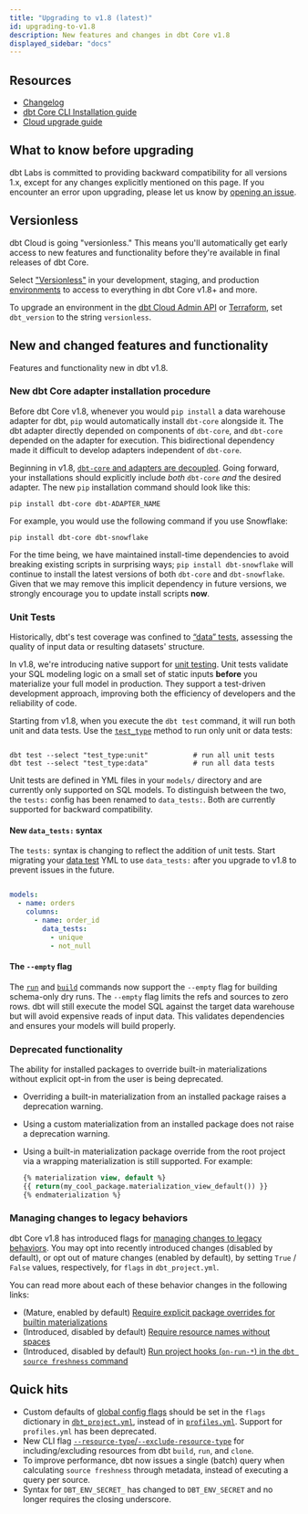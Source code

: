 ```yaml
---
title: "Upgrading to v1.8 (latest)"
id: upgrading-to-v1.8
description: New features and changes in dbt Core v1.8
displayed_sidebar: "docs"
---
```

 
## Resources

- [Changelog](https://github.com/dbt-labs/dbt-core/blob/1.8.latest/CHANGELOG.md)
- [dbt Core CLI Installation guide](/docs/core/installation-overview)
- [Cloud upgrade guide](/docs/dbt-versions/upgrade-dbt-version-in-cloud)

## What to know before upgrading

dbt Labs is committed to providing backward compatibility for all versions 1.x, except for any changes explicitly mentioned on this page. If you encounter an error upon upgrading, please let us know by [opening an issue](https://github.com/dbt-labs/dbt-core/issues/new).

## Versionless 

dbt Cloud is going "versionless." This means you'll automatically get early access to new features and functionality before they're available in final releases of dbt Core. 

Select ["Versionless"](/docs/dbt-versions/upgrade-dbt-version-in-cloud#Versionless) in your development, staging, and production [environments](/docs/deploy/deploy-environments) to access to everything in dbt Core v1.8+ and more.

To upgrade an environment in the [dbt Cloud Admin API](/docs/dbt-cloud-apis/admin-cloud-api) or [Terraform](https://registry.terraform.io/providers/dbt-labs/dbtcloud/latest), set `dbt_version` to the string `versionless`.

## New and changed features and functionality

Features and functionality new in dbt v1.8.

### New dbt Core adapter installation procedure

Before dbt Core v1.8, whenever you would `pip install` a data warehouse adapter for dbt, `pip` would automatically install `dbt-core` alongside it. The dbt adapter directly depended on components of `dbt-core`, and `dbt-core` depended on the adapter for execution. This bidirectional dependency made it difficult to develop adapters independent of `dbt-core`.

Beginning in v1.8, [`dbt-core` and adapters are decoupled](https://github.com/dbt-labs/dbt-adapters/discussions/87). Going forward, your installations should explicitly include _both_ `dbt-core` _and_ the desired adapter. The new `pip` installation command should look like this:

```shell
pip install dbt-core dbt-ADAPTER_NAME
```

For example, you would use the following command if you use Snowflake:
```shell
pip install dbt-core dbt-snowflake
```

For the time being, we have maintained install-time dependencies to avoid breaking existing scripts in surprising ways; `pip install dbt-snowflake` will continue to install the latest versions of both `dbt-core` and `dbt-snowflake`. Given that we may remove this implicit dependency in future versions, we strongly encourage you to update install scripts **now**.

### Unit Tests

Historically, dbt's test coverage was confined to [“data” tests](/docs/build/data-tests), assessing the quality of input data or resulting datasets' structure.

In v1.8, we're introducing native support for [unit testing](/docs/build/unit-tests). Unit tests validate your SQL modeling logic on a small set of static inputs __before__ you materialize your full model in production. They support a test-driven development approach, improving both the efficiency of developers and the reliability of code.

Starting from v1.8, when you execute the `dbt test` command, it will run both unit and data tests. Use the [`test_type`](/reference/node-selection/methods#the-test_type-method) method to run only unit or data tests:

```shell

dbt test --select "test_type:unit"           # run all unit tests
dbt test --select "test_type:data"           # run all data tests

```

Unit tests are defined in YML files in your `models/` directory and are currently only supported on SQL models. To distinguish between the two, the `tests:` config has been renamed to `data_tests:`. Both are currently supported for backward compatibility.

#### New `data_tests:` syntax

The `tests:` syntax is changing to reflect the addition of unit tests. Start migrating your [data test](/docs/build/data-tests#new-data_tests-syntax) YML to use `data_tests:` after you upgrade to v1.8 to prevent issues in the future.

```yml

models:
  - name: orders
    columns:
      - name: order_id
        data_tests:
          - unique
          - not_null


```

#### The `--empty` flag

The [`run`](/reference/commands/run#the-`--empty`-flag) and [`build`](/reference/commands/build#the---empty-flag) commands now support the `--empty` flag for building schema-only dry runs. The `--empty` flag limits the refs and sources to zero rows. dbt will still execute the model SQL against the target data warehouse but will avoid expensive reads of input data. This validates dependencies and ensures your models will build properly.

### Deprecated functionality

The ability for installed packages to override built-in materializations without explicit opt-in from the user is being deprecated.

- Overriding a built-in materialization from an installed package raises a deprecation warning.
- Using a custom materialization from an installed package does not raise a deprecation warning.
- Using a built-in materialization package override from the root project via a wrapping materialization is still supported. For example:

  ```sql
  {% materialization view, default %}
  {{ return(my_cool_package.materialization_view_default()) }}
  {% endmaterialization %}
  ```

### Managing changes to legacy behaviors

dbt Core v1.8 has introduced flags for [managing changes to legacy behaviors](/reference/global-configs/legacy-behaviors). You may opt into recently introduced changes (disabled by default), or opt out of mature changes (enabled by default), by setting `True` / `False` values, respectively, for `flags` in `dbt_project.yml`.

You can read more about each of these behavior changes in the following links:

- (Mature, enabled by default) [Require explicit package overrides for builtin materializations](/reference/global-configs/legacy-behaviors#require_explicit_package_overrides_for_builtin_materializations)
- (Introduced, disabled by default) [Require resource names without spaces](https://docs.getdbt.com/reference/global-configs/legacy-behaviors#require_resource_names_without_spaces)
- (Introduced, disabled by default) [Run project hooks (`on-run-*`) in the `dbt source freshness` command](/reference/global-configs/legacy-behaviors#source_freshness_run_project_hooks)

## Quick hits

- Custom defaults of [global config flags](/reference/global-configs/about-global-configs) should be set in the `flags` dictionary in [`dbt_project.yml`](/reference/dbt_project.yml), instead of in [`profiles.yml`](/docs/core/connect-data-platform/profiles.yml). Support for `profiles.yml` has been deprecated.
- New CLI flag [`--resource-type`/`--exclude-resource-type`](/reference/global-configs/resource-type) for including/excluding resources from dbt `build`, `run`, and `clone`. 
- To improve performance, dbt now issues a single (batch) query when calculating `source freshness` through metadata, instead of executing a query per source.
- Syntax for `DBT_ENV_SECRET_` has changed to `DBT_ENV_SECRET` and no longer requires the closing underscore.

